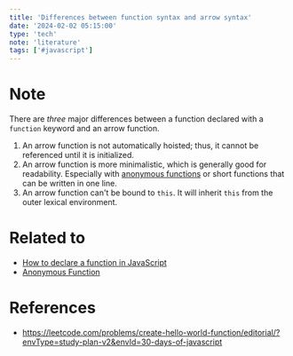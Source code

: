 ```yaml
---
title: 'Differences between function syntax and arrow syntax'
date: '2024-02-02 05:15:00'
type: 'tech'
note: 'literature'
tags: ['#javascript']
---
```


# Note

There are _three_ major differences between a function declared with a `function` keyword and an arrow function.

1. An arrow function is not automatically hoisted; thus, it cannot be referenced until it is initialized.
2. An arrow function is more minimalistic, which is generally good for readability. Especially with [anonymous functions](./2402020528) or short functions that can be written in one line.
3. An arrow function can't be bound to `this`. It will inherit `this` from the outer lexical environment.

# Related to

- [How to declare a function in JavaScript](./2402020509)
- [Anonymous Function](./2402020528)

# References

- https://leetcode.com/problems/create-hello-world-function/editorial/?envType=study-plan-v2&envId=30-days-of-javascript
